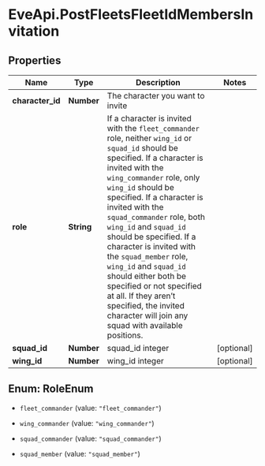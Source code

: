 # EveApi.PostFleetsFleetIdMembersInvitation

## Properties
Name | Type | Description | Notes
------------ | ------------- | ------------- | -------------
**character_id** | **Number** | The character you want to invite | 
**role** | **String** | If a character is invited with the `fleet_commander` role, neither `wing_id` or `squad_id` should be specified. If a character is invited with the `wing_commander` role, only `wing_id` should be specified. If a character is invited with the `squad_commander` role, both `wing_id` and `squad_id` should be specified. If a character is invited with the `squad_member` role, `wing_id` and `squad_id` should either both be specified or not specified at all. If they aren’t specified, the invited character will join any squad with available positions. | 
**squad_id** | **Number** | squad_id integer | [optional] 
**wing_id** | **Number** | wing_id integer | [optional] 


<a name="RoleEnum"></a>
## Enum: RoleEnum


* `fleet_commander` (value: `"fleet_commander"`)

* `wing_commander` (value: `"wing_commander"`)

* `squad_commander` (value: `"squad_commander"`)

* `squad_member` (value: `"squad_member"`)




